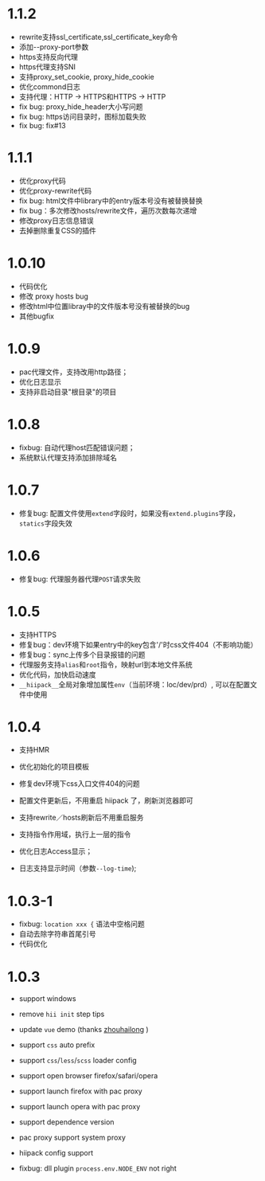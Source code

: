 # 1.1.2

* rewrite支持ssl_certificate,ssl_certificate_key命令
* 添加--proxy-port参数
* https支持反向代理
* https代理支持SNI
* 支持proxy_set_cookie, proxy_hide_cookie
* 优化commond日志
* 支持代理：HTTP -> HTTPS和HTTPS  -> HTTP
* fix bug: proxy_hide_header大小写问题
* fix bug: https访问目录时，图标加载失败
* fix bug: fix#13

# 1.1.1

* 优化proxy代码
* 优化proxy-rewrite代码
* fix bug: html文件中library中的entry版本号没有被替换替换
* fix bug：多次修改hosts/rewrite文件，遍历次数每次递增
* 修改proxy日志信息错误
* 去掉删除重复CSS的插件

# 1.0.10

* 代码优化
* 修改 proxy hosts bug
* 修改html中位置libray中的文件版本号没有被替换的bug
* 其他bugfix

# 1.0.9

* pac代理文件，支持改用http路径；
* 优化日志显示
* 支持非启动目录"根目录"的项目

# 1.0.8

* fixbug: 自动代理host匹配错误问题；
* 系统默认代理支持添加排除域名

# 1.0.7

* 修复bug: 配置文件使用`extend`字段时，如果没有`extend.plugins`字段，`statics`字段失效

# 1.0.6

* 修复bug: 代理服务器代理`POST`请求失败

# 1.0.5

* 支持HTTPS
* 修复bug：dev环境下如果entry中的key包含'/'时css文件404（不影响功能）
* 修复bug：sync上传多个目录报错的问题
* 代理服务支持`alias`和`root`指令，映射url到本地文件系统
* 优化代码，加快启动速度
* `__hiipack__`全局对象增加属性`env`（当前环境：loc/dev/prd）, 可以在配置文件中使用

# 1.0.4

* 支持HMR
* 优化初始化的项目模板
* 修复dev环境下css入口文件404的问题

* 配置文件更新后，不用重启 hiipack 了，刷新浏览器即可
* 支持rewrite／hosts刷新后不用重启服务
* 支持指令作用域，执行上一层的指令

* 优化日志Access显示；
* 日志支持显示时间（参数`--log-time`);

# 1.0.3-1

* fixbug: `location xxx {` 语法中空格问题
* 自动去除字符串首尾引号
* 代码优化

# 1.0.3

* support windows

* remove `hii init` step tips
* update `vue` demo (thanks [zhouhailong](https://github.com/zhouhailong) )

* support `css` auto prefix
* support `css`/`less`/`scss` loader config

* support open browser firefox/safari/opera
* support launch firefox with pac proxy
* support launch opera with pac proxy
* support dependence version

* pac proxy support system proxy

* hiipack config support

* fixbug: dll plugin `process.env.NODE_ENV` not right
